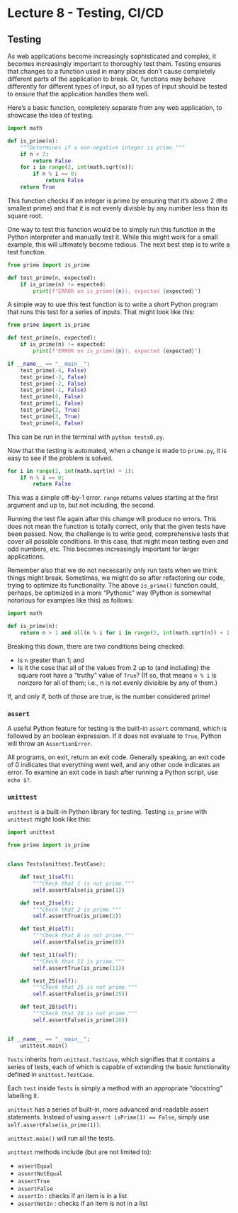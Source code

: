 # Lecture 8 - Testing, CI/CD


## Testing
As web applications become increasingly sophisticated and complex, it becomes increasingly important to thoroughly test them. Testing ensures that changes to a function used in many places don’t cause completely different parts of the application to break. Or, functions may behave differently for different types of input, so all types of input should be tested to ensure that the application handles them well.

Here’s a basic function, completely separate from any web application, to showcase the idea of testing.

```py
import math

def is_prime(n):
    """Determines if a non-negative integer is prime."""
    if n < 2:
        return False
    for i in range(2, int(math.sqrt(n)):
        if n % i == 0:
            return False
    return True
```

This function checks if an integer is prime by ensuring that it’s above 2 (the smallest prime) and that it is not evenly divisble by any number less than its square root.

One way to test this function would be to simply run this function in the Python interpreter and manually test it. While this might work for a small example, this will ultimately become tedious. The next best step is to write a test function.

```py
from prime import is_prime

def test_prime(n, expected):
    if is_prime(n) != expected:
        print(f"ERROR on is_prime({n}), expected {expected}")
```

A simple way to use this test function is to write a short Python program that runs this test for a series of inputs. That might look like this:

```py
from prime import is_prime

def test_prime(n, expected):
    if is_prime(n) != expected:
        print(f"ERROR on is_prime({n}), expected {expected}")

if __name__ == "__main__":
    test_prime(-4, False)
    test_prime(-3, False)
    test_prime(-2, False)
    test_prime(-1, False)
    test_prime(0, False)
    test_prime(1, False)
    test_prime(2, True)
    test_prime(3, True)
    test_prime(4, False)
```

This can be run in the terminal with `python tests0.py`.

Now that the testing is automated, when a change is made to `prime.py`, it is easy to see if the problem is solved.

```py
for i in range(2, int(math.sqrt(n) + 1):
    if n % i == 0:
        return False
```

This was a simple off-by-1 error. `range` returns values starting at the first argument and up to, but not including, the second.

Running the test file again after this change will produce no errors. This does not mean the function is totally correct, only that the given tests have been passed. Now, the challenge is to write good, comprehensive tests that cover all possible conditions. In this case, that might mean testing even and odd numbers, etc. This becomes increasingly important for larger applications.

Remember also that we do not necessarily only run tests when we think things might break. Sometimes, we might do so after refactoring our code, trying to optimize its functionality. The above `is_prime()` function could, perhaps, be optimized in a more “Pythonic” way (Python is somewhat notorious for examples like this) as follows:

```py
import math

def is_prime(n):
    return n > 1 and all(n % i for i in range(2, int(math.sqrt(n)) + 1))
```

Breaking this down, there are two conditions being checked:
- Is `n` greater than 1; and
- Is it the case that all of the values from 2 up to (and including) the square root have a “truthy” value of `True`? (If so, that means `n % i` is nonzero for all of them; i.e., n is not evenly divisible by any of them.)

If, and only if, both of those are true, is the number considered prime!


### `assert`
A useful Python feature for testing is the built-in `assert` command, which is followed by an boolean expression. If it does not evaluate to `True`, Python will throw an `AssertionError`.

All programs, on exit, return an exit code. Generally speaking, an exit code of 0 indicates that everything went well, and any other code indicates an error. To examine an exit code in bash after running a Python script, use `echo $?`.


### `unittest`
`unittest` is a built-in Python library for testing. Testing `is_prime` with `unittest` might look like this:

```py
import unittest

from prime import is_prime


class Tests(unittest.TestCase):

    def test_1(self):
        """Check that 1 is not prime."""
        self.assertFalse(is_prime(1))

    def test_2(self):
        """Check that 2 is prime."""
        self.assertTrue(is_prime(2))

    def test_8(self):
        """Check that 8 is not prime."""
        self.assertFalse(is_prime(8))

    def test_11(self):
        """Check that 11 is prime."""
        self.assertTrue(is_prime(11))

    def test_25(self):
        """Check that 25 is not prime."""
        self.assertFalse(is_prime(25))

    def test_28(self):
        """Check that 28 is not prime."""
        self.assertFalse(is_prime(28))


if __name__ == "__main__":
    unittest.main()
```

`Tests` inherits from `unittest.TestCase`, which signifies that it contains a series of tests, each of which is capable of extending the basic functionality defined in `unittest.TestCase`.

Each `test` inside `Tests` is simply a method with an appropriate “docstring” labelling it.

`unittest` has a series of built-in, more advanced and readable assert statements. Instead of using `assert isPrime(1) == False`, simply use `self.assertFalse(is_prime(1))`.

`unittest.main()` will run all the tests.

`unittest` methods include (but are not limited to):
- `assertEqual`
- `assertNotEqual`
- `assertTrue`
- `assertFalse`
- `assertIn` : checks if an item is in a list
- `assertNotIn` : checks if an item is not in a list